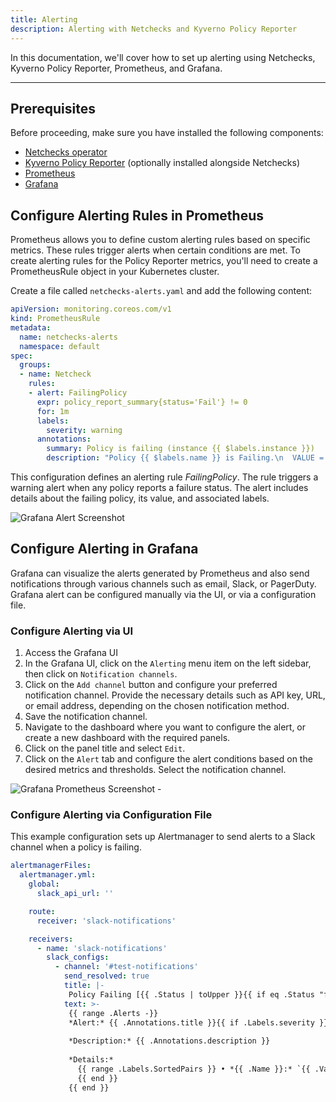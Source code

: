 ```yaml
---
title: Alerting
description: Alerting with Netchecks and Kyverno Policy Reporter
---
```



In this documentation, we'll cover how to set up alerting using Netchecks, Kyverno Policy Reporter, Prometheus, and Grafana.

---

## Prerequisites

Before proceeding, make sure you have installed the following components:

* [Netchecks operator](installation)
* [Kyverno Policy Reporter](https://kyverno.github.io/policy-reporter/) (optionally installed alongside Netchecks)
* [Prometheus](https://prometheus.io/)
* [Grafana](https://grafana.com/)


## Configure Alerting Rules in Prometheus

Prometheus allows you to define custom alerting rules based on specific metrics. These rules trigger alerts when certain conditions are met. To create alerting rules for the Policy Reporter metrics, you'll need to create a PrometheusRule object in your Kubernetes cluster.

Create a file called `netchecks-alerts.yaml` and add the following content:

```yaml
apiVersion: monitoring.coreos.com/v1
kind: PrometheusRule
metadata:
  name: netchecks-alerts
  namespace: default
spec:
  groups:
  - name: Netcheck
    rules:
    - alert: FailingPolicy
      expr: policy_report_summary{status='Fail'} != 0
      for: 1m
      labels:
        severity: warning
      annotations:
        summary: Policy is failing (instance {{ $labels.instance }})
        description: "Policy {{ $labels.name }} is Failing.\n  VALUE = {{ $value }}\n  LABELS = {{ $labels }}"
```

This configuration defines an alerting rule *FailingPolicy*. The rule triggers a warning alert when any 
policy reports a failure status. The alert includes details about the failing policy, its value, and associated labels.

![Grafana Alert Screenshot](/images/alerting/grafana_alerts.png)

## Configure Alerting in Grafana

Grafana can visualize the alerts generated by Prometheus and also send notifications through various channels such as email, Slack, or PagerDuty. Grafana alert can be configured manually via the UI, or via a configuration file.

### Configure Alerting via UI

1. Access the Grafana UI
1. In the Grafana UI, click on the `Alerting` menu item on the left sidebar, then click on `Notification channels`.
1. Click on the `Add channel` button and configure your preferred notification channel. Provide the necessary details such as API key, URL, or email address, depending on the chosen notification method.
1. Save the notification channel.
1. Navigate to the dashboard where you want to configure the alert, or create a new dashboard with the required panels.
1. Click on the panel title and select `Edit`.
1. Click on the `Alert` tab and configure the alert conditions based on the desired metrics and thresholds. Select the notification channel.

![Grafana Prometheus Screenshot - ](/images/alerting/prometheus_alerts.png)


### Configure Alerting via Configuration File

This example configuration sets up Alertmanager to send alerts to a Slack channel when a policy is failing.

```yaml
alertmanagerFiles:
  alertmanager.yml:
    global:
      slack_api_url: ''

    route:
      receiver: 'slack-notifications'

    receivers:
      - name: 'slack-notifications'
        slack_configs:
          - channel: '#test-notifications'
            send_resolved: true
            title: |-
             Policy Failing [{{ .Status | toUpper }}{{ if eq .Status "firing" }}:{{ .Alerts.Firing | len }}{{ end }}] {{ .CommonLabels.alertname }} for {{ .CommonLabels.namespace }}
            text: >-
             {{ range .Alerts -}}
             *Alert:* {{ .Annotations.title }}{{ if .Labels.severity }} - `{{ .Labels.severity }}`{{ end }}
        
             *Description:* {{ .Annotations.description }}
        
             *Details:*
               {{ range .Labels.SortedPairs }} • *{{ .Name }}:* `{{ .Value }}`
               {{ end }}
             {{ end }}
```
